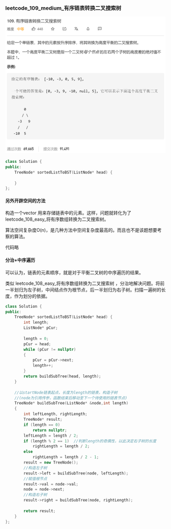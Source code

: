 ### leetcode_109_medium_有序链表转换二叉搜索树

![image-20210114152028905](leetcode_109_medium_有序链表转换二叉搜索树.assets/image-20210114152028905.png)

```c++
class Solution {
public:
    TreeNode* sortedListToBST(ListNode* head) {
        
    }
};
```

#### 另外开辟空间的方法

构造一个vector<int> 用来存储链表中的元素。这样，问题就转化为了leetcode_108_easy_将有序数组转换为二叉搜索树。

算法空间复杂度O(n)，是几种方法中空间复杂度最高的。而且也不是该题想要考察的算法。

代码略

#### 分治+中序遍历

可以认为，链表的元素顺序，就是对于平衡二叉树的中序遍历的结果。

类似 leetcode_108_easy_将有序数组转换为二叉搜索树 ，分治地解决问题。将前一半划归为左子树，中间结点作为根节点，后一半划归为右子树。扫描一遍树的长度，作为划分的依据。

```c++
class Solution {
public:
	TreeNode* sortedListToBST(ListNode* head) {
		int length;
		ListNode* pCur;

		length = 0;
		pCur = head;
		while (pCur != nullptr)
		{
			pCur = pCur->next;
			length++;
		}
		return buildSubTree(head, length);
	}

	//以startNode链表起点，长度为length的链表，构造子树
	//(node为引用传参，函数结束后移动至下一个待使用的链表节点)
	TreeNode* buildSubTree(ListNode* &node,int length)
	{
		int leftLength, rightLength;
		TreeNode* result;
		if (length == 0)
			return nullptr;
		leftLength = length / 2;
		if (length % 2 == 1)  //判断length的奇偶性，以此决定右子树的长度
			rightLength = length / 2;
		else
			rightLength = length / 2 - 1;
		result = new TreeNode();
		//构造左子树
		result->left = buildSubTree(node, leftLength);
		//赋值根节点
		result->val = node->val;
		node = node->next;
		//构造右子树
		result->right = buildSubTree(node, rightLength);

		return result;
	}
};
```

